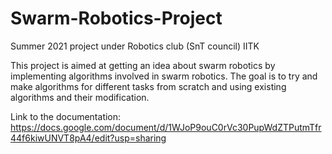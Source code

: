 # Swarm-Robotics-Project
Summer 2021 project under Robotics club (SnT council) IITK

This project is aimed at getting an idea about swarm robotics by implementing algorithms involved in swarm robotics. The goal is to try and make algorithms for different tasks from scratch and using existing algorithms and their modification.

Link to the documentation: https://docs.google.com/document/d/1WJoP9ouC0rVc30PupWdZTPutmTfr44f6kiwUNVT8pA4/edit?usp=sharing
